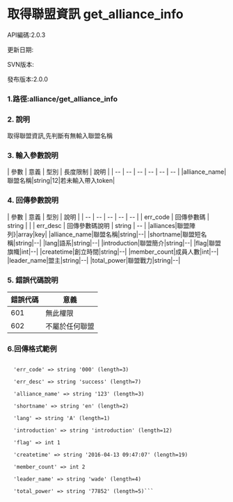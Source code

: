 # 取得聯盟資訊 get_alliance_info



API編碼:2.0.3

> 


更新日期:

> 

SVN版本:

> 

發布版本:2.0.0
### 1.路徑:alliance/get_alliance_info

### 2. 說明

取得聯盟資訊,先判斷有無輸入聯盟名稱
### 3. 輸入參數說明


| 參數 | 意義 | 型別 | 長度限制 | 說明 |
| -- | -- | -- | -- | -- | -- |
|alliance_name|聯盟名稱|string|12|若未輸入帶入token|

### 4. 回傳參數說明
| 參數 | 意義 | 型別 | 說明 |
| -- | -- | -- | -- | -- |
| err_code | 回傳參數碼 | string |  |
| err_desc | 回傳參數碼說明 | string | -- |
|alliances|聯盟陣列}|array|key|
|alliance_name|聯盟名稱|string|--|
|shortname|聯盟短名稱|string|--|
|lang|語系|string|--|
|introduction|聯盟簡介|string|--|
|flag|聯盟旗幟|int|--|
|createtime|創立時間|string|--|
|member_count|成員人數|int|--|
|leader_name|盟主|string|--|
|total_power|聯盟戰力|string|--|


### 5. 錯誤代碼說明
|錯誤代碼|意義|
|--|--|
|601|無此權限|
|602|不屬於任何聯盟|

### 6.回傳格式範例

```array (size=11)

  'err_code' => string '000' (length=3)
  
  'err_desc' => string 'success' (length=7)
  
  'alliance_name' => string '123' (length=3)
  
  'shortname' => string 'en' (length=2)
  
  'lang' => string 'A' (length=1)
  
  'introduction' => string 'introduction' (length=12)
  
  'flag' => int 1
  
  'createtime' => string '2016-04-13 09:47:07' (length=19)
  
  'member_count' => int 2
  
  'leader_name' => string 'wade' (length=4)
  
  'total_power' => string '77852' (length=5)```

